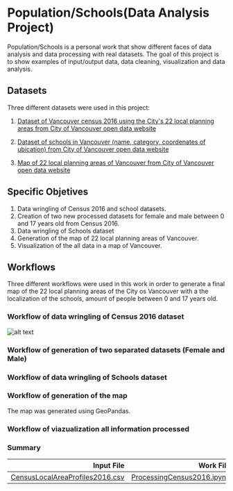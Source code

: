 # Population/Schools(Data Analysis Project)
Population/Schools is a personal work that show different faces of data analysis and data processing with real datasets.
The goal of this project is to show examples of input/output data, data cleaning, visualization and data analysis.
## Datasets
Three different datasets were used in this project:
1. [Dataset of Vancouver census 2016 using the City's 22 local planning areas from City of Vancouver open data website](https://data.vancouver.ca/datacatalogue/censusLocalAreaProfiles2016.htm "City of Vancouver open data portal")

2. [Dataset of schools in Vancouver (name, category, coordenates of ubication) from City of Vancouver open data website](https://opendata.vancouver.ca/explore/dataset/schools/information/?location=12,49.24716,-123.11523&dataChart=eyJxdWVyaWVzIjpbeyJjaGFydHMiOlt7InR5cGUiOiJjb2x1bW4iLCJmdW5jIjoiQ09VTlQiLCJzY2llbnRpZmljRGlzcGxheSI6dHJ1ZSwiY29sb3IiOiJyYW5nZS1jdXN0b20ifV0sInhBeGlzIjoiZ2VvX2xvY2FsX2FyZWEiLCJtYXhwb2ludHMiOjUwLCJzb3J0IjoiIiwic2VyaWVzQnJlYWtkb3duIjoic2Nob29sX2NhdGVnb3J5IiwiY29uZmlnIjp7ImRhdGFzZXQiOiJzY2hvb2xzIiwib3B0aW9ucyI6e319fV0sInRpbWVzY2FsZSI6IiIsImRpc3BsYXlMZWdlbmQiOnRydWUsImFsaWduTW9udGgiOnRydWV9 "City of Vancouver open data portal")

3. [Map of 22 local planning areas of Vancouver from City of Vancouver open data website](https://data.vancouver.ca/datacatalogue/localAreaBoundary.htm "City of Vancouver open data portal")
## Specific Objetives
1. Data wringling of Census 2016 and school datasets.
2. Creation of two new processed datasets for female and male between 0 and 17 years old from Census 2016.
3. Data wringling of Schools dataset
4. Generation of the map of 22 local planning areas of Vancouver.
5. Visualization of the all data in a map of Vancouver.
## Workflows 
Three different workflows were used in this work in order to generate a final map of the 22 local planning areas of the City os Vancouver with a the localization of the schools, amount of people between 0 and 17 years old.
### Workflow of data wringling of Census 2016 dataset
![alt text](https://github.com/jv80/Population-Schools/blob/master/Diagrams/workflow1.png)
### Workflow of generation of two separated datasets (Female and Male)

### Workflow of data wringling of Schools dataset

### Workflow of generation of the map

The map was generated using GeoPandas.

### Workflow of viazualization all information processed

### Summary

| Input File | Work File | Output File|
|--------------------------------:|--------------------------------:|--------------------------------:|
|[CensusLocalAreaProfiles2016.csv](https://github.com/jv80/Population-Schools/blob/master/Data/CensusLocalAreaProfiles2016.csv)|[ProcessingCensus2016.ipynb](https://github.com/jv80/Population-Schools/blob/master/Work%20Files/ProcessingCensus2016.ipynb)|[CensusLocalAreaProfiles2016_cleaned.csv](https://github.com/jv80/Population-Schools/blob/master/Data/CensusLocalAreaProfiles2016_cleaned.csv)

